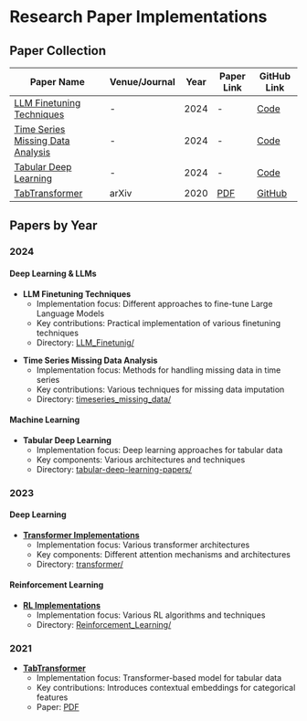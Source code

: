 # Research Paper Implementations

## Paper Collection

| Paper Name | Venue/Journal | Year | Paper Link | GitHub Link |
|------------|--------------|------|------------|-------------|
| [LLM Finetuning Techniques](#llm-finetuning-techniques-desc) | - | 2024 | - | [Code](LLM_Finetunig/) |
| [Time Series Missing Data Analysis](#time-series-missing-data-analysis-desc) | - | 2024 | - | [Code](timeseries_missing_data/) |
| [Tabular Deep Learning](#tabular-deep-learning-desc) | - | 2024 | - | [Code](tabular-deep-learning-papers/) |
| [TabTransformer](#tabtransformer) | arXiv | 2020 | [PDF](papers_pdf/tabtransformer.pdf) | [GitHub](https://github.com/lucidrains/tab-transformer-pytorch) |

## Papers by Year

### 2024

#### Deep Learning & LLMs
<a id="llm-finetuning-techniques-desc"></a>
- **LLM Finetuning Techniques**
  - Implementation focus: Different approaches to fine-tune Large Language Models
  - Key contributions: Practical implementation of various finetuning techniques
  - Directory: [LLM_Finetunig/](LLM_Finetunig/)

<a id="time-series-missing-data-analysis-desc"></a>
- **Time Series Missing Data Analysis**
  - Implementation focus: Methods for handling missing data in time series
  - Key contributions: Various techniques for missing data imputation
  - Directory: [timeseries_missing_data/](timeseries_missing_data/)


#### Machine Learning
<a id="tabular-deep-learning-desc"></a>
- **Tabular Deep Learning**
  - Implementation focus: Deep learning approaches for tabular data
  - Key components: Various architectures and techniques
  - Directory: [tabular-deep-learning-papers/](tabular-deep-learning-papers/)

### 2023

#### Deep Learning
- **[Transformer Implementations](#transformer-implementations)**
  - Implementation focus: Various transformer architectures
  - Key components: Different attention mechanisms and architectures
  - Directory: [transformer/](transformer/)


#### Reinforcement Learning
- **[RL Implementations](#rl-implementations)**
  - Implementation focus: Various RL algorithms and techniques
  - Directory: [Reinforcement_Learning/](Reinforcement_Learning/)



### 2021

- **[TabTransformer](#tabtransformer)**
  - Implementation focus: Transformer-based model for tabular data
  - Key contributions: Introduces contextual embeddings for categorical features
  - Paper: [PDF](papers_pdf/tabtransformer.pdf)

